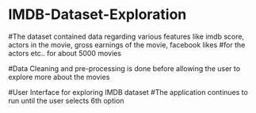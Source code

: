 # IMDB-Dataset-Exploration
#The dataset contained data regarding various features like imdb score, actors in the movie, gross earnings of the movie, facebook likes #for the actors etc.. for about 5000 movies

#Data Cleaning and pre-processing is done before allowing the user to explore more about the movies

#User Interface for exploring IMDB dataset
#The application continues to run until the user selects 6th option
